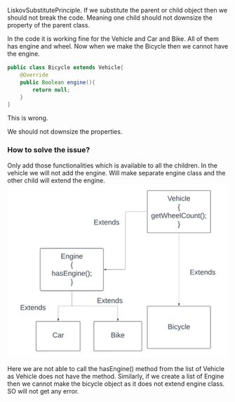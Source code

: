 LiskovSubstitutePrinciple.
If we substitute the parent or child object then we should not break the code.
Meaning one child should not downsize the property of the parent class.

In the code it is working fine for the Vehicle and Car and Bike. All of them has engine and wheel.
Now when we make the Bicycle then we cannot have the engine.
```java
public class Bicycle extends Vehicle{
    @Override
    public Boolean engine(){
        return null;
    }
}
```
This is wrong.


We should not downsize the properties.

### How to solve the issue?
Only add those functionalities which is available to all the children. In the vehicle we will not add the engine.
Will make separate engine class and the other child will extend the engine.
![img_1.png](LiskovSubstitutionPrinciple.png)


Here we are not able to call the hasEngine() method from the list of Vehicle as Vehicle does not have the method.
Similarly, if we create a list of Engine then we cannot make the bicycle object as it does not extend engine class.
SO will not get any error.